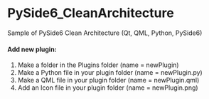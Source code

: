 # PySide6_CleanArchitecture
Sample of PySide6 Clean Architecture (Qt, QML, Python, PySide6)  

#### Add new plugin:  
1. Make a folder in the Plugins folder (name = newPlugin)  
2. Make a Python file in your plugin folder (name = newPlugin.py)
3. Make a QML file in your plugin folder (name = newPlugin.qml)
4. Add an Icon file in your plugin folder (name = newPlugin.png)  
